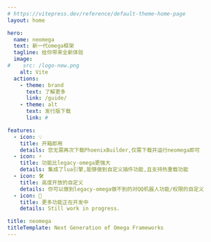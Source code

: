 ```yaml
---
# https://vitepress.dev/reference/default-theme-home-page
layout: home

hero:
  name: neomega
  text: 新一代omega框架
  tagline: 给你带来全新体验
  image:
#    src: /logo-new.png
    alt: Vite
  actions:
    - theme: brand
      text: 了解更多
      link: /guide/
    - theme: alt
      text: 发行版下载
      link: #

features:
  - icon: 💡
    title: 开箱即用
    details: 您无需再次下载PhoenixBuilder,仅需下载并运行neomega即可
  - icon: ⚡️
    title: 功能比legacy-omega更强大
    details: 集成了lua引擎,能够做到自定义插件功能,且支持热重载功能
  - icon: 🛠️
    title: 高度开放的自定义
    details: 你可以做到legacy-omega做不到的对QQ机器人功能/权限的自定义
  - icon: 🚧
    title: 更多功能正在开发中
    details: Still work in progress.

title: neomega
titleTemplate: Next Generation of Omega Frameworks
---
```

